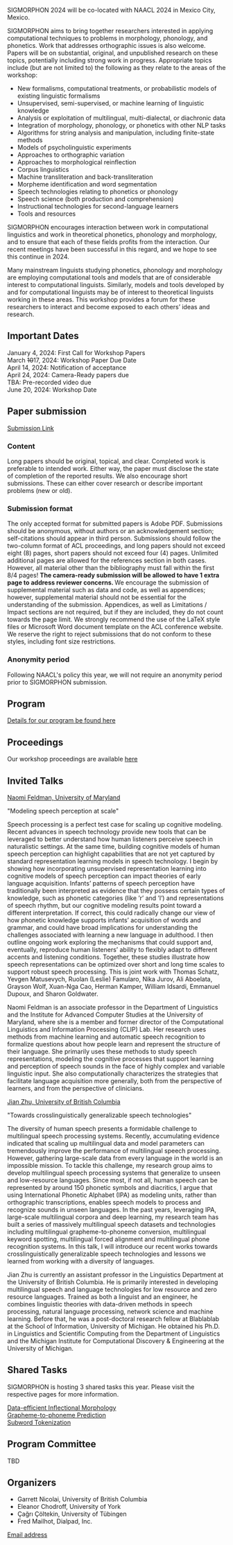 SIGMORPHON 2024 will be co-located with NAACL 2024 in Mexico City, Mexico. <br>


SIGMORPHON aims to bring together researchers interested in applying computational techniques
to problems in morphology, phonology, and phonetics. Work that addresses orthographic issues is also welcome.
Papers will be on substantial, original, and unpublished research on these topics,
potentially including strong work in progress. Appropriate topics include (but are not limited to) the
following as they relate to the areas of the workshop:

- New formalisms, computational treatments, or probabilistic models of existing linguistic formalisms
- Unsupervised, semi-supervised, or machine learning of linguistic knowledge
- Analysis or exploitation of multilingual, multi-dialectal, or diachronic data
- Integration of morphology, phonology, or phonetics with other NLP tasks
- Algorithms for string analysis and manipulation, including finite-state methods
- Models of psycholinguistic experiments
- Approaches to orthographic variation
- Approaches to morphological reinflection
- Corpus linguistics
- Machine transliteration and back-transliteration
- Morpheme identification and word segmentation
- Speech technologies relating to phonetics or phonology
- Speech science (both production and comprehension)
- Instructional technologies for second-language learners
- Tools and resources

SIGMORPHON encourages interaction between work in computational linguistics
and work in theoretical phonetics, phonology and morphology, and to ensure that
each of these fields profits from the interaction. Our recent meetings have been
successful in this regard, and we hope to see this continue in 2024.

Many mainstream linguists studying phonetics, phonology and morphology
are employing computational tools and models that are of
considerable interest to computational linguists. Similarly, models and tools developed by
and for computational linguists may be of interest to theoretical linguists working in these areas.
This workshop provides a forum for these researchers to interact
and become exposed to each others’ ideas and research.





## Important Dates 

January 4, 2024: First Call for Workshop Papers <br>
March ~~10~~17, 2024: Workshop Paper Due Date <br>
April 14, 2024: Notification of acceptance <br>
April 24, 2024: Camera-Ready papers due <br>
TBA: Pre-recorded video due <br>
June 20, 2024: Workshop Date <br>

## Paper submission

[Submission Link](https://softconf.com/naacl2024/SIGMORPHON2024/user/)

### Content

Long papers should be original, topical, and clear. Completed work is preferable to intended work.
Either way, the paper must disclose the state of completion of the reported results.
We also encourage short submissions. These can either cover research or describe
important problems (new or old).

### Submission format

The only accepted format for submitted papers is Adobe PDF. Submissions should be anonymous,
without authors or an acknowledgement section; self-citations should appear in third person.
Submissions should follow the two-column format of ACL proceedings,
and long papers should not exceed eight (8) pages, short papers should not exceed four (4) pages.
Unlimited additional pages are allowed for the references section in both cases.
However, all material other than the bibliography must fall within the first 8/4 pages!
<strong> The camera-ready submission will be allowed to have 1 extra page to address reviewer concerns. </strong>
We encourage the submission of supplemental material such as data and code,
as well as appendices; however, supplemental material should not be essential
for the understanding of the submission.  Appendices, as well as Limitations / Impact sections are not required,
but if they are included, they do not count towards the page limit.
We strongly recommend the use of the LaTeX style files or Microsoft Word document
template on the ACL conference website. We reserve the right to reject submissions
that do not conform to these styles, including font size restrictions.

### Anonymity period

Following NAACL's policy this year, we will not require an anonymity period prior to SIGMORPHON submission.

## Program

[Details for our program be found here](program.md)

## Proceedings

Our workshop proceedings are available [here](./proceedings.pdf)



## Invited Talks

[Naomi Feldman, University of Maryland](https://users.umiacs.umd.edu/~nhf/) <br>

"Modeling speech perception at scale" 

Speech processing is a perfect test case for scaling up
cognitive modeling. Recent advances in speech technology provide new tools that can be leveraged to
better understand how human listeners perceive speech in naturalistic settings. At the same time, building
cognitive models of human speech perception can highlight capabilities that are not yet captured by
standard representation learning models in speech technology.
I begin by showing how incorporating unsupervised representation learning into cognitive models of
speech perception can impact theories of early language acquisition. Infants’ patterns of speech perception
have traditionally been interpreted as evidence that they possess certain types of knowledge, such as
phonetic categories (like ’r’ and ’l’) and representations of speech rhythm, but our cognitive modeling
results point toward a different interpretation. If correct, this could radically change our view of how
phonetic knowledge supports infants’ acquisition of words and grammar, and could have broad implications
for understanding the challenges associated with learning a new language in adulthood. I then
outline ongoing work exploring the mechanisms that could support and, eventually, reproduce human
listeners’ ability to flexibly adapt to different accents and listening conditions. Together, these studies
illustrate how speech representations can be optimized over short and long time scales to support robust
speech processing.
This is joint work with Thomas Schatz, Yevgen Matusevych, Ruolan (Leslie) Famularo, Nika Jurov, Ali
Aboelata, Grayson Wolf, Xuan-Nga Cao, Herman Kamper, William Idsardi, Emmanuel Dupoux, and
Sharon Goldwater.

Naomi Feldman is an associate professor in the Department of Linguistics and the Institute for Advanced
Computer Studies at the University of Maryland, where she is a member and former director of
the Computational Linguistics and Information Processing (CLIP) Lab. Her research uses methods from
machine learning and automatic speech recognition to formalize questions about how people learn and
represent the structure of their language. She primarily uses these methods to study speech representations,
modeling the cognitive processes that support learning and perception of speech sounds in the face
of highly complex and variable linguistic input. She also computationally characterizes the strategies
that facilitate language acquisition more generally, both from the perspective of learners, and from the
perspective of clinicians.

[Jian Zhu, University of British Columbia](https://lingjzhu.github.io/) <br>

"Towards crosslinguistically generalizable speech technologies" <br>

The diversity of human speech
presents a formidable challenge to multilingual speech processing systems. Recently, accumulating evidence
indicated that scaling up multilingual data and model parameters can tremendously improve the
performance of multilingual speech processing. However, gathering large-scale data from every language
in the world is an impossible mission. To tackle this challenge, my research group aims to develop multilingual
speech processing systems that generalize to unseen and low-resource languages. Since most,
if not all, human speech can be represented by around 150 phonetic symbols and diacritics, I argue that
using International Phonetic Alphabet (IPA) as modeling units, rather than orthographic transcriptions,
enables speech models to process and recognize sounds in unseen languages. In the past years, leveraging
IPA, large-scale multilingual corpora and deep learning, my research team has built a series of
massively multilingual speech datasets and technologies including multilingual grapheme-to-phoneme
conversion, multilingual keyword spotting, multilingual forced alignment and multilingual phone recognition
systems. In this talk, I will introduce our recent works towards crosslinguistically generalizable
speech technologies and lessons we learned from working with a diversity of languages.


Jian Zhu is currently an assistant professor in the Linguistics Department at the University of British
Columbia. He is primarily interested in developing multilingual speech and language technologies for
low resource and zero resource languages. Trained as both a linguist and an engineer, he combines
linguistic theories with data-driven methods in speech processing, natural language processing, network
science and machine learning. Before that, he was a post-doctoral research fellow at Blablablab at the
School of Information, University of Michigan. He obtained his Ph.D. in Linguistics and Scientific
Computing from the Department of Linguistics and the Michigan Institute for Computational Discovery
& Engineering at the University of Michigan.

## Shared Tasks

SIGMORPHON is hosting 3 shared tasks this year.  Please visit the respective pages for more information.

[Data-efficient Inflectional Morphology](https://github.com/sigmorphon/2024InflectionST) <br>
[Grapheme-to-phoneme Prediction](https://github.com/sigmorphon/2024G2PST) <br>
[Subword Tokenization](https://github.com/sigmorphon/2024TokenST) <br>

## Program Committee

TBD

## Organizers

- Garrett Nicolai, University of British Columbia <br>
- Eleanor Chodroff, University of York <br>
- Çağrı Çöltekin, University of Tübingen <br>
- Fred Mailhot, Dialpad, Inc.

[Email address](mailto:sigmorphon@gmail.com)


